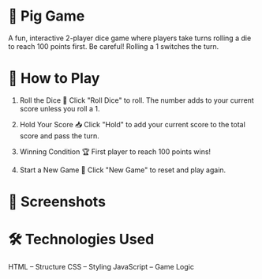 # 🎲 Pig Game
A fun, interactive 2-player dice game where players take turns rolling a die to reach 100 points first. Be careful! Rolling a 1 switches the turn.

# 🚀 How to Play
1. Roll the Dice 🎲
Click "Roll Dice" to roll.
The number adds to your current score unless you roll a 1.

2. Hold Your Score 📥
Click "Hold" to add your current score to the total score and pass the turn.

3. Winning Condition 🏆
First player to reach 100 points wins!

4. Start a New Game 🔄
Click "New Game" to reset and play again.

# 📸 Screenshots

# 🛠️ Technologies Used
HTML – Structure
CSS – Styling
JavaScript – Game Logic
